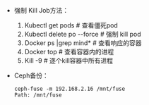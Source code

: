 * 强制 Kill Job方法：
	1. Kubectl get pods # 查看僵死pod
	2. Kubectl delete po --force <pod id> # 强制 kill pod 
	3. Docker ps |grep mind* <tf> # 查看响应的容器
	4. Docker top <docker id> # 查看容器内的进程
	5. Kill -9 <process id> # 逐个kill容器中所有进程

* Ceph备份：

	```
	ceph-fuse -m 192.168.2.16 /mnt/fuse
	Path: /mnt/fuse
	```